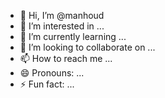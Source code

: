 - 👋 Hi, I’m @manhoud
- 👀 I’m interested in ...
- 🌱 I’m currently learning ...
- 💞️ I’m looking to collaborate on ...
- 📫 How to reach me ...
- 😄 Pronouns: ...
- ⚡ Fun fact: ...

<!---
manhoud/manhoud is a ✨ special ✨ repository because its `README.md` (this file) appears on your GitHub profile.
You can click the Preview link to take a look at your changes.
--->
